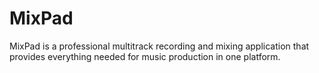 # MixPad
MixPad is a professional multitrack recording and mixing application that provides everything needed for music production in one platform.
